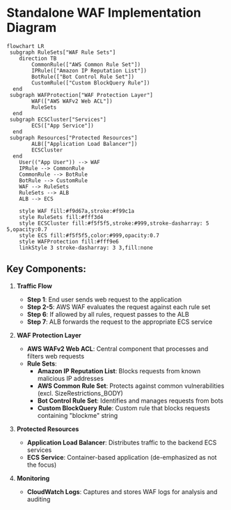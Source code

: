 # Standalone WAF Implementation Diagram
```mermaid
flowchart LR
 subgraph RuleSets["WAF Rule Sets"]
    direction TB
        CommonRule(["AWS Common Rule Set"])
        IPRule(["Amazon IP Reputation List"])
        BotRule(["Bot Control Rule Set"])
        CustomRule(["Custom BlockQuery Rule"])
  end
 subgraph WAFProtection["WAF Protection Layer"]
        WAF(["AWS WAFv2 Web ACL"])
        RuleSets
  end
 subgraph ECSCluster["Services"]
        ECS(["App Service"])
  end
 subgraph Resources["Protected Resources"]
        ALB(["Application Load Balancer"])
        ECSCluster
  end
    User(("App User")) --> WAF
    IPRule --> CommonRule
    CommonRule --> BotRule
    BotRule --> CustomRule
    WAF --> RuleSets
    RuleSets --> ALB
    ALB --> ECS

    style WAF fill:#f9d67a,stroke:#f99c1a
    style RuleSets fill:#fff3d4
    style ECSCluster fill:#f5f5f5,stroke:#999,stroke-dasharray: 5 5,opacity:0.7
    style ECS fill:#f5f5f5,color:#999,opacity:0.7
    style WAFProtection fill:#fff9e6
    linkStyle 3 stroke-dasharray: 3 3,fill:none
```

## Key Components:

1. **Traffic Flow**
   - **Step 1**: End user sends web request to the application
   - **Step 2-5**: AWS WAF evaluates the request against each rule set
   - **Step 6**: If allowed by all rules, request passes to the ALB
   - **Step 7**: ALB forwards the request to the appropriate ECS service

2. **WAF Protection Layer**
   - **AWS WAFv2 Web ACL**: Central component that processes and filters web requests
   - **Rule Sets**:
     - **Amazon IP Reputation List**: Blocks requests from known malicious IP addresses
     - **AWS Common Rule Set**: Protects against common vulnerabilities (excl. SizeRestrictions_BODY)
     - **Bot Control Rule Set**: Identifies and manages requests from bots
     - **Custom BlockQuery Rule**: Custom rule that blocks requests containing "blockme" string

3. **Protected Resources**
   - **Application Load Balancer**: Distributes traffic to the backend ECS services
   - **ECS Service**: Container-based application (de-emphasized as not the focus)

4. **Monitoring**
   - **CloudWatch Logs**: Captures and stores WAF logs for analysis and auditing
